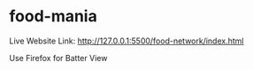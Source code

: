 # food-mania
Live Website Link: http://127.0.0.1:5500/food-network/index.html

Use Firefox for Batter View
